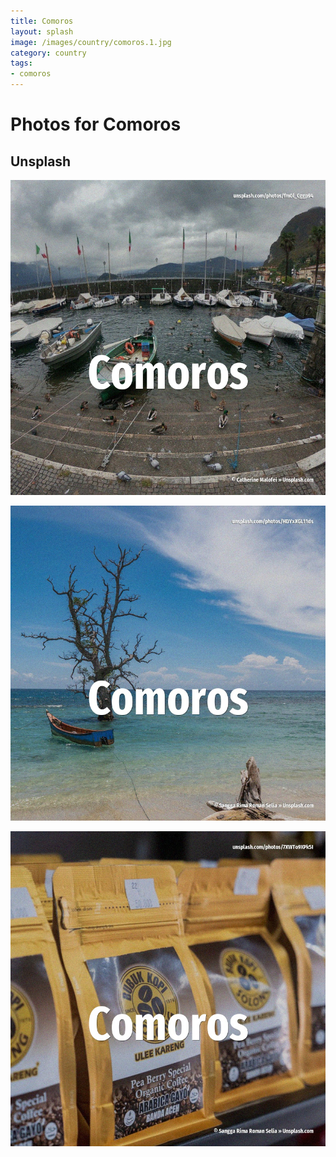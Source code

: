 ```yaml
---
title: Comoros
layout: splash
image: /images/country/comoros.1.jpg
category: country
tags:
- comoros
---
```

# Photos for Comoros

## Unsplash

![Comoros](/images/country/comoros.1.jpg)

![Comoros](/images/country/comoros.2.jpg)

![Comoros](/images/country/comoros.3.jpg)